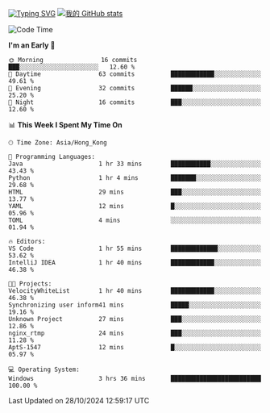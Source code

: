 [![Typing SVG](https://readme-typing-svg.demolab.com?font=Fira+Code&pause=1000&random=true&width=435&lines=%E2%9D%A4+Hello!+%E2%9D%A4;Welcome+to+my+Github+Profile~;I'm+a+student+from+SCNU+%26+UoA)](https://git.io/typing-svg)
[![我的 GitHub stats](https://github-readme-stats.vercel.app/api?username=AptS-1547&show_icons=true&theme=ambient_gradient)](https://github.com/anuraghazra/github-readme-stats)
<!--START_SECTION:waka-->
![Code Time](http://img.shields.io/badge/Code%20Time-4%20hrs%2049%20mins-blue)

**I'm an Early 🐤** 

```text
🌞 Morning                16 commits          ███░░░░░░░░░░░░░░░░░░░░░░   12.60 % 
🌆 Daytime                63 commits          ████████████░░░░░░░░░░░░░   49.61 % 
🌃 Evening                32 commits          ██████░░░░░░░░░░░░░░░░░░░   25.20 % 
🌙 Night                  16 commits          ███░░░░░░░░░░░░░░░░░░░░░░   12.60 % 
```


📊 **This Week I Spent My Time On** 

```text
🕑︎ Time Zone: Asia/Hong_Kong

💬 Programming Languages: 
Java                     1 hr 33 mins        ███████████░░░░░░░░░░░░░░   43.43 % 
Python                   1 hr 4 mins         ███████░░░░░░░░░░░░░░░░░░   29.68 % 
HTML                     29 mins             ███░░░░░░░░░░░░░░░░░░░░░░   13.77 % 
YAML                     12 mins             █░░░░░░░░░░░░░░░░░░░░░░░░   05.96 % 
TOML                     4 mins              ░░░░░░░░░░░░░░░░░░░░░░░░░   01.94 % 

🔥 Editors: 
VS Code                  1 hr 55 mins        █████████████░░░░░░░░░░░░   53.62 % 
IntelliJ IDEA            1 hr 40 mins        ████████████░░░░░░░░░░░░░   46.38 % 

🐱‍💻 Projects: 
VelocityWhiteList        1 hr 40 mins        ████████████░░░░░░░░░░░░░   46.38 % 
Synchronizing user inform41 mins             █████░░░░░░░░░░░░░░░░░░░░   19.16 % 
Unknown Project          27 mins             ███░░░░░░░░░░░░░░░░░░░░░░   12.86 % 
nginx_rtmp               24 mins             ███░░░░░░░░░░░░░░░░░░░░░░   11.28 % 
AptS-1547                12 mins             █░░░░░░░░░░░░░░░░░░░░░░░░   05.97 % 

💻 Operating System: 
Windows                  3 hrs 36 mins       █████████████████████████   100.00 % 
```


 Last Updated on 28/10/2024 12:59:17 UTC
<!--END_SECTION:waka-->